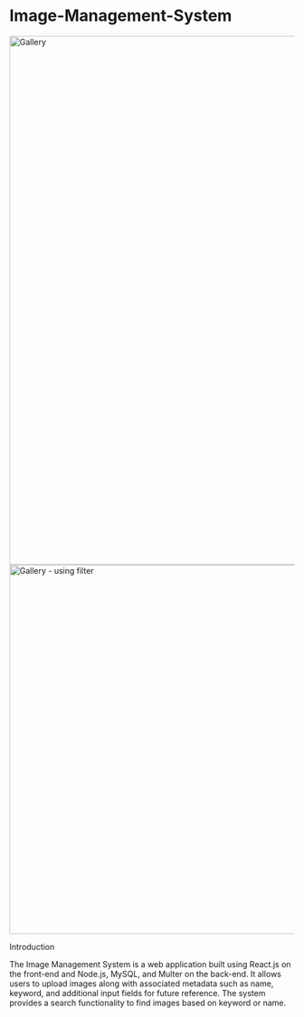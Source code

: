 # Image-Management-System
<img width="935" alt="Gallery" src="https://github.com/Mridu-devs/Image-Management-System/assets/123240947/d2efff3a-266f-44fc-992b-8eef12a5bff7">
<img width="653" alt="Gallery - using filter" src="https://github.com/Mridu-devs/Image-Management-System/assets/123240947/eb0c1422-83f4-42c5-9329-d47abe8ce872">

Introduction

The Image Management System is a web application built using React.js on the front-end and
Node.js, MySQL, and Multer on the back-end.
It allows users to upload images along with associated metadata such as name, keyword, and additional input fields for future reference.
The system provides a search functionality to find images based on keyword or name.
